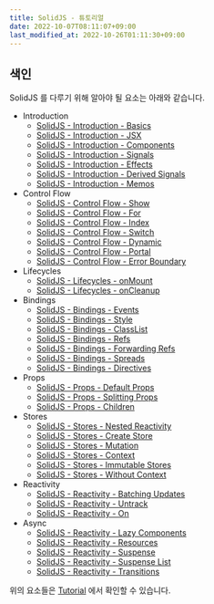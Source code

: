 ```yaml
---
title: SolidJS - 튜토리얼
date: 2022-10-07T08:11:07+09:00
last_modified_at: 2022-10-26T01:11:30+09:00
---
```


## 색인

SolidJS 를 다루기 위해 알아야 될 요소는 아래와 같습니다.

- Introduction
	- [SolidJS - Introduction - Basics](SolidJS%20-%20Introduction%20-%20Basics.md)
	- [SolidJS - Introduction - JSX](SolidJS%20-%20Introduction%20-%20JSX.md)
	- [SolidJS - Introduction - Components](SolidJS%20-%20Introduction%20-%20Components.md)
	- [SolidJS - Introduction - Signals](SolidJS%20-%20Introduction%20-%20Signals.md)
	- [SolidJS - Introduction - Effects](SolidJS%20-%20Introduction%20-%20Effects.md)
	- [SolidJS - Introduction - Derived Signals](SolidJS%20-%20Introduction%20-%20Derived%20Signals.md)
	- [SolidJS - Introduction - Memos](SolidJS%20-%20Introduction%20-%20Memos.md)
- Control Flow
	- [SolidJS - Control Flow - Show](SolidJS%20-%20Control%20Flow%20-%20Show.md)
	- [SolidJS - Control Flow - For](SolidJS%20-%20Control%20Flow%20-%20For.md)
	- [SolidJS - Control Flow - Index](SolidJS%20-%20Control%20Flow%20-%20Index.md)
	- [SolidJS - Control Flow - Switch](SolidJS%20-%20Control%20Flow%20-%20Switch.md)
	- [SolidJS - Control Flow - Dynamic](SolidJS%20-%20Control%20Flow%20-%20Dynamic.md)
	- [SolidJS - Control Flow - Portal](SolidJS%20-%20Control%20Flow%20-%20Portal.md)
	- [SolidJS - Control Flow - Error Boundary](SolidJS%20-%20Control%20Flow%20-%20Error%20Boundary.md)
- Lifecycles
	- [SolidJS - Lifecycles - onMount](SolidJS%20-%20Lifecycles%20-%20onMount.md)
	- [SolidJS - Lifecycles - onCleanup](SolidJS%20-%20Lifecycles%20-%20onCleanup.md)
- Bindings
	- [SolidJS - Bindings - Events](SolidJS%20-%20Bindings%20-%20Events.md)
	- [SolidJS - Bindings - Style](SolidJS%20-%20Bindings%20-%20Style.md)
	- [SolidJS - Bindings - ClassList](SolidJS%20-%20Bindings%20-%20ClassList.md)
	- [SolidJS - Bindings - Refs](SolidJS%20-%20Bindings%20-%20Refs.md)
	- [SolidJS - Bindings - Forwarding Refs](SolidJS%20-%20Bindings%20-%20Forwarding%20Refs.md)
	- [SolidJS - Bindings - Spreads](SolidJS%20-%20Bindings%20-%20Spreads.md)
	- [SolidJS - Bindings - Directives](SolidJS%20-%20Bindings%20-%20Directives.md)
- Props
	- [SolidJS - Props - Default Props](SolidJS%20-%20Props%20-%20Default%20Props.md)
	- [SolidJS - Props - Splitting Props](SolidJS%20-%20Props%20-%20Splitting%20Props.md)
	- [SolidJS - Props - Children](SolidJS%20-%20Props%20-%20Children.md)
- Stores
	- [SolidJS - Stores - Nested Reactivity](SolidJS%20-%20Stores%20-%20Nested%20Reactivity.md)
	- [SolidJS - Stores - Create Store](SolidJS%20-%20Stores%20-%20Create%20Store.md)
	- [SolidJS - Stores - Mutation](SolidJS%20-%20Stores%20-%20Mutation.md)
	- [SolidJS - Stores - Context](SolidJS%20-%20Stores%20-%20Context.md)
	- [SolidJS - Stores - Immutable Stores](SolidJS%20-%20Stores%20-%20Immutable%20Stores.md)
	- [SolidJS - Stores - Without Context](SolidJS%20-%20Stores%20-%20Without%20Context.md)
- Reactivity
	- [SolidJS - Reactivity - Batching Updates](SolidJS%20-%20Reactivity%20-%20Batching%20Updates.md)
	- [SolidJS - Reactivity - Untrack](SolidJS%20-%20Reactivity%20-%20Untrack.md)
	- [SolidJS - Reactivity - On](SolidJS%20-%20Reactivity%20-%20On.md)
- Async
	- [SolidJS - Reactivity - Lazy Components](SolidJS%20-%20Reactivity%20-%20Lazy%20Components.md)
	- [SolidJS - Reactivity - Resources](SolidJS%20-%20Reactivity%20-%20Resources.md)
	- [SolidJS - Reactivity - Suspense](SolidJS%20-%20Reactivity%20-%20Suspense.md)
	- [SolidJS - Reactivity - Suspense List](SolidJS%20-%20Reactivity%20-%20Suspense%20List.md)
	- [SolidJS - Reactivity - Transitions](SolidJS%20-%20Reactivity%20-%20Transitions.md)

위의 요소들은 [Tutorial](https://www.solidjs.com/tutorial/introduction_basics) 에서 확인할 수 있습니다.


